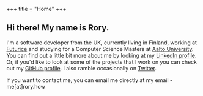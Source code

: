 +++
title = "Home"
+++

## Hi there! My name is Rory.

I'm a software developer from the UK, currently living in Finland, working at [Futurice](https://www.futurice.com) and studying for a Computer Science Masters at [Aalto University](https://aalto.fi). You can find out a little bit more about me by looking at my [LinkedIn profile](https://www.linkedin.com/in/roryhow/). Or, if you'd like to look at some of the projects that I work on you can check out my [GitHub profile](https://github.com/roryhow). I also ramble occasionally on [Twitter](https://twitter.com/roryhow).

If you want to contact me, you can email me directly at my email - me[at]rory.how
